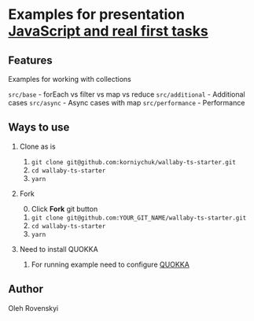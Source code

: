 # Examples for presentation [JavaScript and real first tasks]('https://slides.com/olegrovenskyi/javascript-and-real-first-tasks')

## Features
Examples for working with collections

`src/base` - forEach vs filter vs map vs reduce
`src/additional` - Additional cases
`src/async` - Async cases with map
`src/performance` - Performance
 
## Ways to use

1. Clone as is

    1. `git clone git@github.com:korniychuk/wallaby-ts-starter.git`
    2. `cd wallaby-ts-starter`
    3. `yarn`
2. Fork

    0. Click **Fork** git button
    1. `git clone git@github.com:YOUR_GIT_NAME/wallaby-ts-starter.git`
    2. `cd wallaby-ts-starter`
    3. `yarn`
3. Need to install QUOKKA

    1. For running example need to configure [QUOKKA]('https://quokkajs.com/docs/#getting-started')

    
## Author
Oleh Rovenskyi
